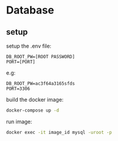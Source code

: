 # Database

## setup

setup the .env file:
```dotenv
DB_ROOT_PW=[ROOT PASSWORD]
PORT=[PORT]
```
e.g:
```dotenv
DB_ROOT_PW=ac3f64a3165sfds
PORT=3306
```

build the docker image:
```bash
docker-compose up -d
```

run image:
```bash
docker exec -it image_id mysql -uroot -p
```
